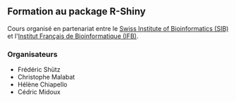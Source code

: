 ## Formation au package R-Shiny

Cours organisé en partenariat entre le [Swiss Institute of Bioinformatics (SIB)](https://www.sib.swiss/) et l'[Institut Français de Bioinformatique (IFB)](http://www.france-bioinformatique.fr). 

### Organisateurs
 
 - Frédéric Shütz
 - Christophe Malabat
 - Hélène Chiapello
 - Cédric Midoux





